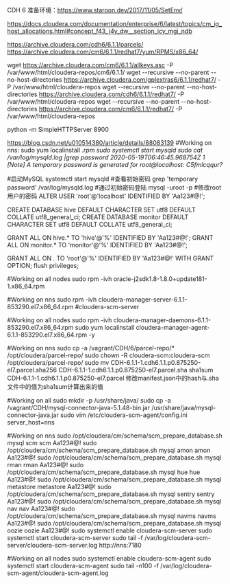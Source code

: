 CDH 6
准备环境：https://www.staroon.dev/2017/11/05/SetEnv/

https://docs.cloudera.com/documentation/enterprise/6/latest/topics/cm_ig_host_allocations.html#concept_f43_j4y_dw__section_icy_mgj_ndb

https://archive.cloudera.com/cdh6/6.1.1/parcels/
https://archive.cloudera.com/cm6/6.1.1/redhat7/yum/RPMS/x86_64/


wget https://archive.cloudera.com/cm6/6.1.1/allkeys.asc -P /var/www/html/cloudera-repos/cm6/6.1.1/
wget --recursive --no-parent --no-host-directories https://archive.cloudera.com/gplextras6/6.1.1/redhat7/ -P /var/www/html/cloudera-repos
wget --recursive --no-parent --no-host-directories https://archive.cloudera.com/cdh6/6.1.1/redhat7/ -P /var/www/html/cloudera-repos
wget --recursive --no-parent --no-host-directories https://archive.cloudera.com/cm6/6.1.1/redhat7/ -P /var/www/html/cloudera-repos

python -m SimpleHTTPServer 8900

https://blog.csdn.net/u010514380/article/details/88083139
#Working on nns:
sudo yum localinstall *.rpm
sudo systemctl start mysqld
sudo cat /var/log/mysqld.log |grep password
2020-05-19T06:46:45.968754Z 1 [Note] A temporary password is generated for root@localhost: C5fmlcqqur?*

#启动MySQL
systemctl start mysqld
#查看初始密码
grep 'temporary password' /var/log/mysqld.log
#通过初始密码登陆
mysql -uroot -p
#修改root用户的密码
ALTER USER 'root'@'localhost' IDENTIFIED BY 'Aa123#@!';


CREATE DATABASE hive DEFAULT CHARACTER SET utf8 DEFAULT COLLATE utf8_general_ci;
CREATE DATABASE monitor DEFAULT CHARACTER SET utf8 DEFAULT COLLATE utf8_general_ci;

GRANT ALL ON hive.* TO 'hive'@'%' IDENTIFIED BY 'Aa123#@!';
GRANT ALL ON monitor.* TO 'monitor'@'%' IDENTIFIED BY 'Aa123#@!';


GRANT ALL ON *.* TO 'root'@'%' IDENTIFIED BY 'Aa123#@!' WITH GRANT OPTION;
flush privileges;

#Working on all nodes
sudo rpm -ivh oracle-j2sdk1.8-1.8.0+update181-1.x86_64.rpm

#Working on nns
sudo rpm -ivh cloudera-manager-server-6.1.1-853290.el7.x86_64.rpm
#cloudera-scm-server

#Working on all nodes
sudo rpm -ivh cloudera-manager-daemons-6.1.1-853290.el7.x86_64.rpm
sudo yum localinstall cloudera-manager-agent-6.1.1-853290.el7.x86_64.rpm -y

#Working on nns
sudo cp -a /vagrant/CDH/6/parcel-repo/* /opt/cloudera/parcel-repo/
sudo chown -R cloudera-scm:cloudera-scm /opt/cloudera/parcel-repo/
sudo mv CDH-6.1.1-1.cdh6.1.1.p0.875250-el7.parcel.sha256 CDH-6.1.1-1.cdh6.1.1.p0.875250-el7.parcel.sha
sha1sum CDH-6.1.1-1.cdh6.1.1.p0.875250-el7.parcel
修改manifest.json中的hash与.sha文件中的值为sha1sum计算出来的值

#Working on all
sudo mkdir -p /usr/share/java/
sudo cp -a /vagrant/CDH/mysql-connector-java-5.1.48-bin.jar /usr/share/java/mysql-connector-java.jar
sudo vim /etc/cloudera-scm-agent/config.ini
server_host=nns

#Working on nns
sudo /opt/cloudera/cm/schema/scm_prepare_database.sh mysql scm scm Aa123#@!
sudo /opt/cloudera/cm/schema/scm_prepare_database.sh mysql amon amon Aa123#@!
sudo /opt/cloudera/cm/schema/scm_prepare_database.sh mysql rman rman Aa123#@!
sudo /opt/cloudera/cm/schema/scm_prepare_database.sh mysql hue hue Aa123#@!
sudo /opt/cloudera/cm/schema/scm_prepare_database.sh mysql metastore metastore Aa123#@!
sudo /opt/cloudera/cm/schema/scm_prepare_database.sh mysql sentry sentry Aa123#@!
sudo /opt/cloudera/cm/schema/scm_prepare_database.sh mysql nav nav Aa123#@!
sudo /opt/cloudera/cm/schema/scm_prepare_database.sh mysql navms navms Aa123#@!
sudo /opt/cloudera/cm/schema/scm_prepare_database.sh mysql oozie oozie Aa123#@!
sudo systemctl enable cloudera-scm-server
sudo systemctl start cloudera-scm-server
sudo tail -f /var/log/cloudera-scm-server/cloudera-scm-server.log
http://nns:7180

#Working on all nodes
sudo systemctl enable cloudera-scm-agent
sudo systemctl start cloudera-scm-agent
sudo tail -n100 -f /var/log/cloudera-scm-agent/cloudera-scm-agent.log


